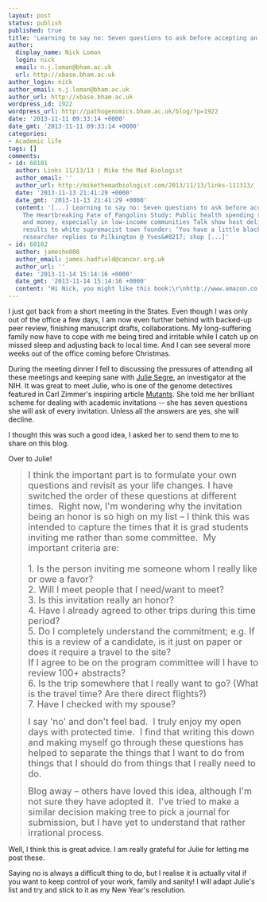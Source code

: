 ```yaml
---
layout: post
status: publish
published: true
title: 'Learning to say no: Seven questions to ask before accepting an invitation'
author:
  display_name: Nick Loman
  login: nick
  email: n.j.loman@bham.ac.uk
  url: http://xbase.bham.ac.uk
author_login: nick
author_email: n.j.loman@bham.ac.uk
author_url: http://xbase.bham.ac.uk
wordpress_id: 1922
wordpress_url: http://pathogenomics.bham.ac.uk/blog/?p=1922
date: '2013-11-11 09:33:14 +0000'
date_gmt: '2013-11-11 09:33:14 +0000'
categories:
- Academic life
tags: []
comments:
- id: 60101
  author: Links 11/13/13 | Mike the Mad Biologist
  author_email: ''
  author_url: http://mikethemadbiologist.com/2013/11/13/links-111313/
  date: '2013-11-13 21:41:29 +0000'
  date_gmt: '2013-11-13 21:41:29 +0000'
  content: '[...] Learning to say no: Seven questions to ask before accepting an invitation
    The Heartbreaking Fate of Pangolins Study: Public health spending saves lives
    and money, especially in low-income communities Talk show host delivers DNA test
    results to white supremacist town founder: ‘You have a little black in you’ A
    researcher replies to Pilkington @ Yves&#8217; shop [...]'
- id: 60102
  author: jamesho008
  author_email: james.hadfield@cancer.org.uk
  author_url: ''
  date: '2013-11-14 15:14:16 +0000'
  date_gmt: '2013-11-14 15:14:16 +0000'
  content: "Hi Nick, you might like this book:\r\nhttp://www.amazon.co.uk/The-Power-No-Take-Two-Letter/dp/1848501811"
---
```

<p>I just got back from a short meeting in the States. Even though I was only out of the office a few days, I am now even further behind with backed-up peer review, finishing manuscript drafts, collaborations. My long-suffering family now have to cope with me being tired and irritable while I catch up on missed sleep and adjusting back to local time. And I can see several more weeks out of the office coming before Christmas.</p>
<p>During the meeting dinner I fell to discussing the pressures of attending all these meetings and keeping sane with <a href="http://www.genome.gov/10000354">Julie Segre</a>, an investigator at the NIH. It was great to meet Julie, who is one of the genome detectives featured in Carl Zimmer's inspiring article <a href="http://www.wired.com/wiredscience/2013/01/ff-kpc-superbug-nih/">Mutants</a>. She told me her brilliant scheme for dealing with academic invitations -- she has seven questions she will ask of every invitation. Unless all the answers are yes, she will decline.</p>
<p>I thought this was such a good idea, I asked her to send them to me to share on this blog.</p>
<p>Over to Julie!</p>
<blockquote><p><span style="font-size: 18px;">I think the important part is to formulate your own questions and revisit as your life changes. I have switched the order of these questions at different times.  Right now, I'm wondering why the invitation being an honor is so high on my list – I think this was intended to capture the times that it is grad students inviting me rather than some committee.  My important criteria are:</span><br />
<span style="font-size: 18px;"><br />
1. Is the person inviting me someone whom I really like or owe a favor?<br />
2. Will I meet people that I need/want to meet?<br />
3. Is this invitation really an honor?<br />
4. Have I already agreed to other trips during this time period?<br />
5. Do I completely understand the commitment; e.g. If this is a review of a candidate, is it just on paper or does it require a travel to the site?<br />
If I agree to be on the program committee will I have to review 100+ abstracts?<br />
6. Is the trip somewhere that I really want to go? (What is the travel time? Are there direct flights?)<br />
7. Have I checked with my spouse?<br />
</span></p>
<p><span style="font-size: 18px;">I say 'no' and don't feel bad.  I truly enjoy my open days with protected time.  I find that writing this down and making myself go through these questions has helped to separate the things that I want to do from things that I should do from things that I really need to do.</span></p>
<p><span style="font-size: 18px;">Blog away – others have loved this idea, although I'm not sure they have adopted it.  I've tried to make a similar decision making tree to pick a journal for submission, but I have yet to understand that rather irrational process.</span></p></blockquote>
<p>Well, I think this is great advice. I am really grateful for Julie for letting me post these.</p>
<p>Saying no is always a difficult thing to do, but I realise it is actually vital if you want to keep control of your work, family and sanity! I will adapt Julie's list and try and stick to it as my New Year's resolution.</p>
